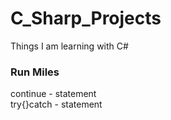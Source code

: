 # C_Sharp_Projects
Things I am learning with C#

### Run Miles
continue - statement<br />
try{}catch - statement

